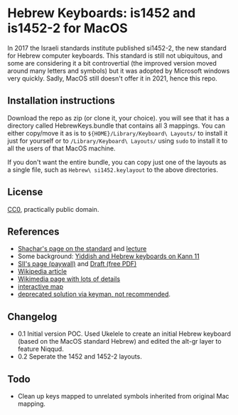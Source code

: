 # Hebrew Keyboards: is1452 and is1452-2 for MacOS

In 2017 the Israeli standards institute published si1452-2, the new standard for Hebrew computer keyboards.
This standard is still not ubiquitous, and some are considering it a bit controvertial (the improved version moved around many letters and symbols) but it was adopted by Microsoft windows very quickly.
Sadly, MacOS still doesn't offer it in 2021, hence this repo.

## Installation instructions

Download the repo as zip (or clone it, your choice). you will see that it has a directory called HebrewKeys.bundle that contains all 3 mappings. You can either copy/move it as is to `${HOME}/Library/Keyboard\ Layouts/` to install it just for yourself or to `/Library/Keyboard\ Layouts/` using `sudo` to install it to all the users of that MacOS machine.

If you don't want the entire bundle, you can copy just one of the layouts as a single file, such as `Hebrew\ si1452.keylayout` to the above directories.

## License

[CC0](https://creativecommons.org/share-your-work/public-domain/cc0/), practically public domain.

## References

* [Shachar's page on the standard](https://www.lingnu.com/howto/78-si1452.html) and [lecture](https://www.youtube.com/watch?v=nTtBmNxSohM&ab_channel=OpenSourceIsrael)
* Some background: [Yiddish and Hebrew keyboards on Kann 11](https://www.youtube.com/watch?v=OySK3gHnlkE&ab_channel=%D7%9B%D7%90%D7%9F-%D7%93%D7%99%D7%92%D7%99%D7%98%D7%9C)
* [SII's page (paywall)](https://www.sii.org.il/he/%D7%93%D7%A4%D7%99-%D7%9C%D7%95%D7%91%D7%99/%D7%9B%D7%9C%D7%9C%D7%99/%D7%AA%D7%A7%D7%99%D7%A0%D7%94/%D7%93%D7%A3-%D7%AA%D7%A7%D7%9F/?id=8ecf3b57-b4a6-424e-8d43-11477b8b39ba_HE) and [Draft (free PDF)](https://img.mako.co.il/2016/12/13/mikledet.pdf?Partner=interlink)
* [Wikipedia article](https://he.wikipedia.org/wiki/%D7%9E%D7%A7%D7%9C%D7%93%D7%AA_%D7%A2%D7%91%D7%A8%D7%99%D7%AA#%D7%A4%D7%A8%D7%99%D7%A1%D7%94_%D7%97%D7%93%D7%A9%D7%94)
* [Wikimedia page with lots of details](https://www.mediawiki.org/wiki/Help:Extension:UniversalLanguageSelector/Input_methods/he-standard-2012-extonly/he)
* [interactive map](https://web.archive.org/web/20160303210023/http://webkeys.platonix.co.il/layouts/show/system/si1452/)
* [deprecated solution via keyman, not recommended](https://keyman.com/keyboards/install/basic_kbdhebl3?bcp47=he).

## Changelog

* 0.1 Initial version POC. Used Ukelele to create an initial Hebrew keyboard (based on the MacOS standard Hebrew) and edited the alt-gr layer to feature Niqqud.
* 0.2 Seperate the 1452 and 1452-2 layouts.

## Todo

* Clean up keys mapped to unrelated symbols inherited from original Mac mapping.
